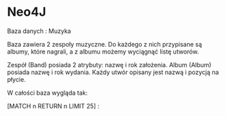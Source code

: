 Neo4J
=====


Baza danych : Muzyka

Baza zawiera 2 zespoły muzyczne. Do każdego z nich przypisane są albumy, które nagrali, a z albumu możemy wyciągnąć listę utworów. 

Zespół (Band) posiada 2 atrybuty: nazwę i rok założenia.
Album (Album) posiada nazwę i rok wydania.
Każdy utwór opisany jest nazwą i pozycją na płycie.

W całości baza wygląda tak:

[MATCH n RETURN n LIMIT 25] :

